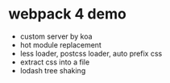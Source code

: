 # webpack 4 demo

- custom server by koa
- hot module replacement
- less loader, postcss loader, auto prefix css
- extract css into a file
- lodash tree shaking
